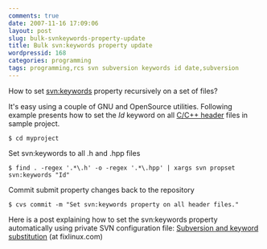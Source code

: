 ```yaml
---
comments: true
date: 2007-11-16 17:09:06
layout: post
slug: bulk-svnkeywords-property-update
title: Bulk svn:keywords property update
wordpressid: 168
categories: programming
tags: programming,rcs svn subversion keywords id date,subversion
---
```


How to set [svn:keywords](http://en.wikipedia.org/wiki/Subversion_(software)#Properties) property recursively on a set of files?




It's easy using a couple of GNU and OpenSource utilities. Following example presents how to set the _Id_ keyword on all [C/C++ header](http://en.wikipedia.org/wiki/Header_file) files in sample project.

    
    
    $ cd myproject
    


Set svn:keywords to all .h and .hpp files

    
    
    $ find . -regex '.*\.h' -o -regex '.*\.hpp' | xargs svn propset svn:keywords "Id"
    


Commit submit property changes back to the repository

    
    
    $ cvs commit -m "Set svn:keywords property on all header files."
    







Here is a post explaining how to set the svn:keywords property automatically using private SVN configuration file: [Subversion and keyword substitution](http://fixlinux.com/2006/07/24/subversion-and-keyword-substitution/) (at fixlinux.com)
